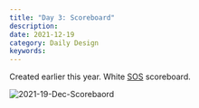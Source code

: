 ```yaml
---
title: "Day 3: Scoreboard"
description: 
date: 2021-12-19 
category: Daily Design
keywords: 
---
```


Created earlier this year. White [SOS](https://gitlab.com/bakkesplugins/sos/sos-plugin) scoreboard.

![2021-19-Dec-Scorebaord](https://user-images.githubusercontent.com/3475947/146693205-642d4f43-b4d8-478b-b8fc-74fcaaab4623.png)
